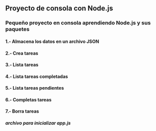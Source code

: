 ## Proyecto de consola con Node.js
### Pequeño proyecto en consola aprendiendo Node.js y sus paquetes
#### 1.- Almacena los datos en un archivo JSON
#### 2.- Crea tareas
#### 3.- Lista tareas
#### 4.- Lista tareas completadas
#### 5.- Lista tareas pendientes
#### 6.- Completas tareas
#### 7.- Borra tareas

##### archivo para inicializar app.js